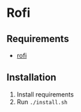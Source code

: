 # Rofi

## Requirements
- [rofi](https://github.com/davatorium/rofi)

## Installation
1. Install requirements
2. Run `./install.sh`
